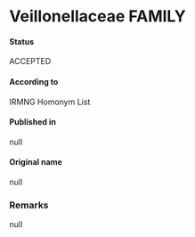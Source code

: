 # Veillonellaceae FAMILY

#### Status
ACCEPTED

#### According to
IRMNG Homonym List

#### Published in
null

#### Original name
null

### Remarks
null